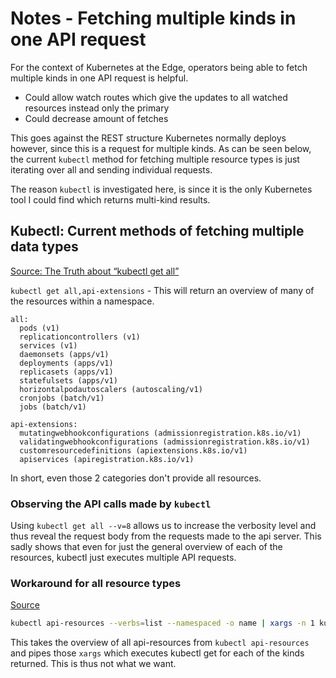 # Notes - Fetching multiple kinds in one API request

For the context of Kubernetes at the Edge, operators being able to fetch multiple kinds in one API request is helpful.

- Could allow watch routes which give the updates to all watched resources instead only the primary
- Could decrease amount of fetches

This goes against the REST structure Kubernetes normally deploys however, since this is a request for multiple kinds.
As can be seen below, the current `kubectl` method for fetching multiple resource types is just iterating over all and sending individual requests.

The reason `kubectl` is investigated here, is since it is the only Kubernetes tool I could find which returns multi-kind results.

## Kubectl: Current methods of fetching multiple data types

[Source: The Truth about “kubectl get all”](https://feloy.medium.com/the-truth-about-kubectl-get-all-49cb533d8b8d)

`kubectl get all,api-extensions` - This will return an overview of many of the resources within a namespace.

```text
all:
  pods (v1)
  replicationcontrollers (v1)
  services (v1)
  daemonsets (apps/v1)
  deployments (apps/v1)
  replicasets (apps/v1)
  statefulsets (apps/v1)
  horizontalpodautoscalers (autoscaling/v1)
  cronjobs (batch/v1)
  jobs (batch/v1)

api-extensions:
  mutatingwebhookconfigurations (admissionregistration.k8s.io/v1)
  validatingwebhookconfigurations (admissionregistration.k8s.io/v1)
  customresourcedefinitions (apiextensions.k8s.io/v1)
  apiservices (apiregistration.k8s.io/v1)
```

In short, even those 2 categories don't provide all resources.

### Observing the API calls made by `kubectl`

Using `kubectl get all --v=8` allows us to increase the verbosity level and thus reveal the request body from the requests made to the api server.
This sadly shows that even for just the general overview of each of the resources, kubectl just executes multiple API requests.

### Workaround for all resource types

[Source](https://stackoverflow.com/questions/47691479/listing-all-resources-in-a-namespace)

```sh
kubectl api-resources --verbs=list --namespaced -o name | xargs -n 1 kubectl get --show-kind --ignore-not-found -n <namespace>
```

This takes the overview of all api-resources from `kubectl api-resources` and pipes those `xargs` which executes kubectl get for each of the kinds returned.
This is thus not what we want.
